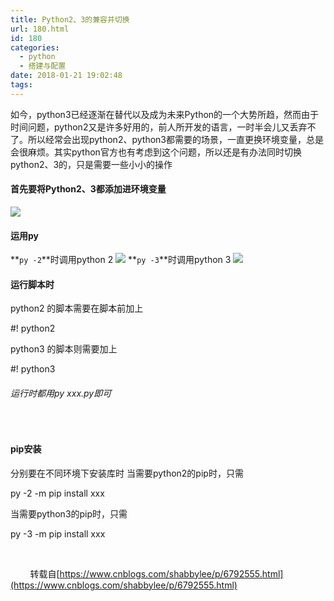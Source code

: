```yaml
---
title: Python2、3的兼容并切换
url: 180.html
id: 180
categories:
  - python
  - 搭建与配置
date: 2018-01-21 19:02:48
tags:
---
```


如今，python3已经逐渐在替代以及成为未来Python的一个大势所趋，然而由于时间问题，python2又是许多好用的，前人所开发的语言，一时半会儿又丢弃不了。所以经常会出现python2、python3都需要的场景，一直更换环境变量，总是会很麻烦。其实python官方也有考虑到这个问题，所以还是有办法同时切换python2、3的，只是需要一些小小的操作

#### 首先要将Python2、3都添加进环境变量

![](http://blog.kingkk.com/wp-content/uploads/2018/01/ecf44165ff4ab02d0aa3e5d641a06968.png)

#### 运用py

**`py -2`**时调用python 2 ![](http://blog.kingkk.com/wp-content/uploads/2018/01/0c2979f5403cff66b0edc8c2713b0ac4.png) **`py -3`**时调用python 3 ![](http://blog.kingkk.com/wp-content/uploads/2018/01/86a19ef49ebae7c3956d9186ada4e08e.png)  

#### 运行脚本时

python2 的脚本需要在脚本前加上

#! python2

python3 的脚本则需要加上

#! python3

###### 运行时都用py xxx.py即可

 

#### pip安装

分别要在不同环境下安装库时 当需要python2的pip时，只需

py -2 -m pip install xxx

当需要python3的pip时，只需

py -3 -m pip install xxx

 

        转载自[https://www.cnblogs.com/shabbylee/p/6792555.html](https://www.cnblogs.com/shabbylee/p/6792555.html)